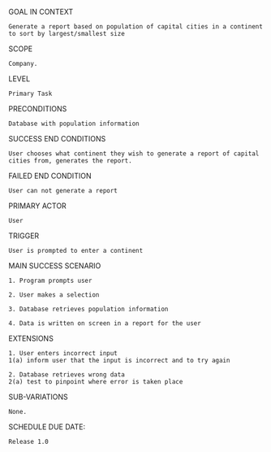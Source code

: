 GOAL IN CONTEXT

	Generate a report based on population of capital cities in a continent to sort by largest/smallest size

SCOPE

	Company.

LEVEL

	Primary Task

PRECONDITIONS

	Database with population information

SUCCESS END CONDITIONS

	User chooses what continent they wish to generate a report of capital cities from, generates the report.

FAILED END CONDITION

	User can not generate a report

PRIMARY ACTOR

	User

TRIGGER

	User is prompted to enter a continent

MAIN SUCCESS SCENARIO

	1. Program prompts user

	2. User makes a selection

	3. Database retrieves population information

	4. Data is written on screen in a report for the user

EXTENSIONS

	1. User enters incorrect input
	1(a) inform user that the input is incorrect and to try again

	2. Database retrieves wrong data
	2(a) test to pinpoint where error is taken place

SUB-VARIATIONS

	None.

SCHEDULE DUE DATE:

	Release 1.0

